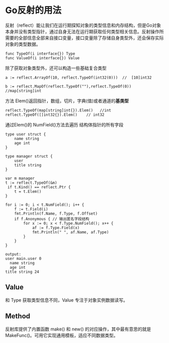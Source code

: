 # Go反射的用法

反射（reflect）能让我们在运行期探知对象的类型信息和内存结构，但是Go对象本身并没有类型指针，通过自身无法在运行期获取任何类型相关信息。反射操作所需要的全部信息全部来自接口变量，接口变量除了存储自身类型外，还会保存实际对象的类型数据。

```
func TypeOf(i interface{}) Type
func ValueOf(i interface{}) Value
```


除了获取对象类型外，还可以构造一些基础复合类型
```
a := reflect.ArrayOf(10, reflect.TypeOf(int32(0)))  //  [10]int32

b := reflect.MapOf(reflect.TypeOf(""),reflect.TypeOf(0)) //map[string]int

```

方法 Elem()返回指针，数组，切片，字典(值)或者通道的**基类型**
```
reflect.TypeOf(map[string]int{}).Elem()   //int
reflect.TypeOf([]int32{}).Elem()    // int32
```

通过Elem()的 NumField()方法去遍历 结构体指针的所有字段

```
type user struct {
    name string
    age int
}
 
type manager struct {
    user
    title string
}

var m manager
t := reflect.TypeOf(&m)
 if t.Kind() == reflect.Ptr {
    t = t.Elem()
}
 
for i := 0; i < t.NumField(); i++ {
    f := t.Field(i)
    fmt.Println(f.Name, f.Type, f.Offset)
    if f.Anonymous { // 输出匿名字段结构
        for x := 0; x < f.Type.NumField(); x++ {
            af := f.Type.Field(x)
            fmt.Println(" ", af.Name, af.Type)
        }
    }
}

output:
user main.user 0
  name string
  age int
title string 24
```


## Value

和 Type 获取类型信息不同，Value 专注于对象实例数据读写。


## Method
反射库提供了内置函数 make() 和 new() 的对应操作，其中最有意思的就是 MakeFunc()。可用它实现通用模板，适应不同数据类型。